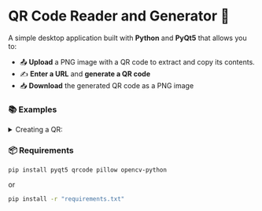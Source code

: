 # QR Code Reader and Generator 🔲

A simple desktop application built with **Python** and **PyQt5** that allows you to:

- 📤 **Upload** a PNG image with a QR code to extract and copy its contents.
- ✍️ **Enter a URL** and **generate a QR code**
- 📥 **Download** the generated QR code as a PNG image

### 📚 Examples

<details><summary>Creating a QR:</summary>

  ![image](https://github.com/user-attachments/assets/9bc830c6-4e40-4b4e-8bd6-df8c0c245063)

</details>

### 📦 Requirements

```bash
pip install pyqt5 qrcode pillow opencv-python
```
or
```bash
pip install -r "requirements.txt"
```
